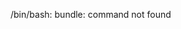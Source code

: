 <!-- layout:code post: 2040-09-26-whenever-errors_problem -->


/bin/bash: bundle: command not found
